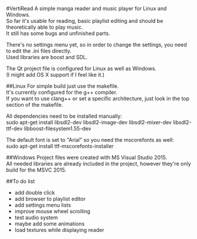 #VertiRead
A simple manga reader and music player for Linux and Windows.  
So far it's usable for reading, basic playlist editing and should be theoretically able to play music.  
It still has some bugs and unfinished parts.  

There's no settings menu yet, so in order to change the settings, you need to edit the .ini files directly.  
Used libraries are boost and SDL.  

The Qt project file is configured for Linux as well as Windows.  
(I might add OS X support if I feel like it.)  

##Linux
For simple build just use the makefile.  
It's currently configured for the g++ compiler.  
If you want to use clang++ or set a specific architecture, just look in the top section of the makefile.

All dependencies need to be installed manually:  
sudo apt-get install libsdl2-dev libsdl2-image-dev libsdl2-mixer-dev libsdl2-ttf-dev libboost-filesystem1.55-dev  

The default font is set to "Arial" so you need the mscorefonts as well:  
sudo apt-get install ttf-mscorefonts-installer 

##Windows
Project files were created with MS Visual Studio 2015.  
All needed libraries are already included in the project, however they're only build for the MSVC 2015.  

##To do list
- add double click
- add browser to playlist editor
- add settings menu lists
- improve mouse wheel scrolling
- test audio system
- maybe add some animations
- load textures while displaying reader
